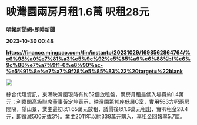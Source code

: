 # 映灣園兩房月租1.6萬 呎租28元
**明報新聞網-即時新聞**

**2023-10-30 00:48**

**https://finance.mingpao.com/fin/instantp/20231029/1698562864764/%e6%98%a0%e7%81%a3%e5%9c%92%e5%85%a9%e6%88%bf%e6%9c%88%e7%a7%9f1-6%e8%90%ac-%e5%91%8e%e7%a7%9f28%e5%85%83%22%20target=%22blank**

![](https://fs.mingpao.com/fin/20231029/s00011/c65939c1baef61fce9ca8e0613ff216b.jpg)

綜合代理資訊，東涌映灣園現時有約52個放租盤，兩房月租最低入場費約1.4萬元；利嘉閣高級聯席董事黃定坤表示，映灣園第10座低層C室，實用563方呎兩房間隔，望山景，業主最初以1.65萬元放租，議價後以1.6萬元租出，實呎租金28.4元，即微減500元或3%。業主2011年以約338萬元購入，享租金回報率5.7厘。